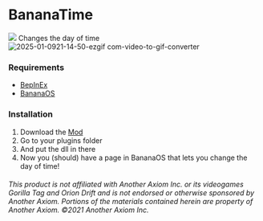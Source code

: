 # BananaTime
<a href="https://github.com/defaultuser0-nerd/BananaTime/releases"><img src="https://img.shields.io/github/downloads/defaultuser0-nerd/BananaTime/total.svg?style=for-the-badge"></a>
Changes the day of time
![2025-01-0921-14-50-ezgif com-video-to-gif-converter](https://github.com/user-attachments/assets/d07685ae-b094-40a1-881b-622134404433)

### **Requirements**
 - [BepInEx](<https://github.com/BepInEx/BepInEx/releases/latest>)
 - [BananaOS](https://github.com/HuskyGT/Banana-OS)

### **Installation**
1. Download the [Mod](https://github.com/defaultuser0-nerd/BananaTime/releases/latest)
2. Go to your plugins folder
3. And put the dll in there
4. Now you (should) have a page in BananaOS that lets you change the day of time!

   
###### This product is not affiliated with Another Axiom Inc. or its videogames Gorilla Tag and Orion Drift and is not endorsed or otherwise sponsored by Another Axiom. Portions of the materials contained herein are property of Another Axiom. ©2021 Another Axiom Inc.
